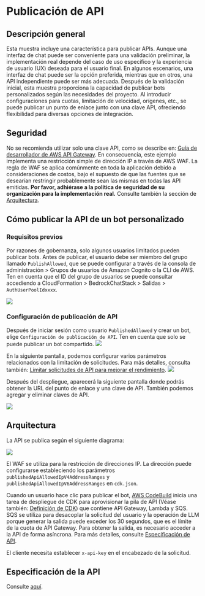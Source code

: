 # Publicación de API

## Descripción general

Esta muestra incluye una característica para publicar APIs. Aunque una interfaz de chat puede ser conveniente para una validación preliminar, la implementación real depende del caso de uso específico y la experiencia de usuario (UX) deseada para el usuario final. En algunos escenarios, una interfaz de chat puede ser la opción preferida, mientras que en otros, una API independiente puede ser más adecuada. Después de la validación inicial, esta muestra proporciona la capacidad de publicar bots personalizados según las necesidades del proyecto. Al introducir configuraciones para cuotas, limitación de velocidad, orígenes, etc., se puede publicar un punto de enlace junto con una clave API, ofreciendo flexibilidad para diversas opciones de integración.

## Seguridad

No se recomienda utilizar solo una clave API, como se describe en: [Guía de desarrollador de AWS API Gateway](https://docs.aws.amazon.com/apigateway/latest/developerguide/api-gateway-api-usage-plans.html). En consecuencia, este ejemplo implementa una restricción simple de dirección IP a través de AWS WAF. La regla de WAF se aplica comúnmente en toda la aplicación debido a consideraciones de costos, bajo el supuesto de que las fuentes que se desearían restringir probablemente sean las mismas en todas las API emitidas. **Por favor, adhiérase a la política de seguridad de su organización para la implementación real.** Consulte también la sección de [Arquitectura](#architecture).

## Cómo publicar la API de un bot personalizado

### Requisitos previos

Por razones de gobernanza, solo algunos usuarios limitados pueden publicar bots. Antes de publicar, el usuario debe ser miembro del grupo llamado `PublishAllowed`, que se puede configurar a través de la consola de administración > Grupos de usuarios de Amazon Cognito o la CLI de AWS. Ten en cuenta que el ID del grupo de usuarios se puede consultar accediendo a CloudFormation > BedrockChatStack > Salidas > `AuthUserPoolIdxxxx`.

![](./imgs/group_membership_publish_allowed.png)

### Configuración de publicación de API

Después de iniciar sesión como usuario `PublishedAllowed` y crear un bot, elige `Configuración de publicación de API`. Ten en cuenta que solo se puede publicar un bot compartido.
![](./imgs/bot_api_publish_screenshot.png)

En la siguiente pantalla, podemos configurar varios parámetros relacionados con la limitación de solicitudes. Para más detalles, consulta también: [Limitar solicitudes de API para mejorar el rendimiento](https://docs.aws.amazon.com/apigateway/latest/developerguide/api-gateway-request-throttling.html).
![](./imgs/bot_api_publish_screenshot2.png)

Después del despliegue, aparecerá la siguiente pantalla donde podrás obtener la URL del punto de enlace y una clave de API. También podemos agregar y eliminar claves de API.

![](./imgs/bot_api_publish_screenshot3.png)

## Arquitectura

La API se publica según el siguiente diagrama:

![](./imgs/published_arch.png)

El WAF se utiliza para la restricción de direcciones IP. La dirección puede configurarse estableciendo los parámetros `publishedApiAllowedIpV4AddressRanges` y `publishedApiAllowedIpV6AddressRanges` en `cdk.json`.

Cuando un usuario hace clic para publicar el bot, [AWS CodeBuild](https://aws.amazon.com/codebuild/) inicia una tarea de despliegue de CDK para aprovisionar la pila de API (Véase también: [Definición de CDK](../cdk/lib/api-publishment-stack.ts)) que contiene API Gateway, Lambda y SQS. SQS se utiliza para desacoplar la solicitud del usuario y la operación de LLM porque generar la salida puede exceder los 30 segundos, que es el límite de la cuota de API Gateway. Para obtener la salida, es necesario acceder a la API de forma asíncrona. Para más detalles, consulte [Especificación de API](#api-specification).

El cliente necesita establecer `x-api-key` en el encabezado de la solicitud.

## Especificación de la API

Consulte [aquí](https://aws-samples.github.io/bedrock-claude-chat).